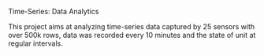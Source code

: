 Time-Series: Data Analytics

This project aims at analyzing time-series data captured by 25 sensors with over 500k rows, data was recorded every 10 minutes and the state of unit at regular intervals.
